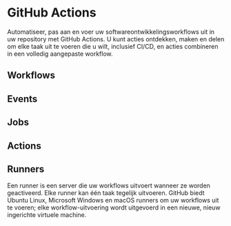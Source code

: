# GitHub Actions

Automatiseer, pas aan en voer uw softwareontwikkelingsworkflows uit in uw repository met GitHub Actions. U kunt acties ontdekken, maken en delen om elke taak uit te voeren die u wilt, inclusief CI/CD, en acties combineren in een volledig aangepaste workflow.

## Workflows


## Events


## Jobs


## Actions


## Runners

Een runner is een server die uw workflows uitvoert wanneer ze worden geactiveerd. Elke runner kan één taak tegelijk uitvoeren. GitHub biedt Ubuntu Linux, Microsoft Windows en macOS runners om uw workflows uit te voeren; elke workflow-uitvoering wordt uitgevoerd in een nieuwe, nieuw ingerichte virtuele machine.
